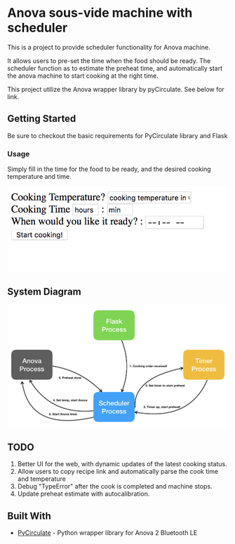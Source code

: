 # Anova sous-vide machine with scheduler 

This is a project to provide scheduler functionality for Anova machine.

It allows users to pre-set the time when the food should be ready. The scheduler function as to estimate the preheat time, and automatically start the anova machine to start cooking at the right time. 

This project utilize the Anova wrapper library by pyCirculate. See below for link.

## Getting Started

Be sure to checkout the basic requirements for PyCirculate library and Flask

### Usage

Simply fill in the time for the food to be ready, and the desired cooking temperature and time.

![web](https://raw.githubusercontent.com/tangchihwei/sous-vide-web/assets/assets/web.png)

## System Diagram
![multiprocess](https://raw.githubusercontent.com/tangchihwei/sous-vide-web/assets/assets/multiprocess.png)

## TODO
1. Better UI for the web, with dynamic updates of the latest cooking status.
2. Allow users to copy recipe link and automatically parse the cook time and temperature
3. Debug "TypeError" after the cook is completed and machine stops.
4. Update preheat estimate with autocalibration.


## Built With

* [PyCirculate](https://github.com/erikcw/pycirculate) - Python wrapper library for Anova 2 Bluetooth LE


